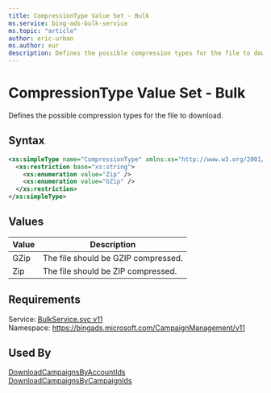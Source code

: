 ```yaml
---
title: CompressionType Value Set - Bulk
ms.service: bing-ads-bulk-service
ms.topic: "article"
author: eric-urban
ms.author: eur
description: Defines the possible compression types for the file to download.
---
```

# CompressionType Value Set - Bulk
Defines the possible compression types for the file to download.

## Syntax
```xml
<xs:simpleType name="CompressionType" xmlns:xs="http://www.w3.org/2001/XMLSchema">
  <xs:restriction base="xs:string">
    <xs:enumeration value="Zip" />
    <xs:enumeration value="GZip" />
  </xs:restriction>
</xs:simpleType>
```

## <a name="values"></a>Values

|Value|Description|
|-----------|---------------|
|<a name="gzip"></a>GZip|The file should be GZIP compressed.|
|<a name="zip"></a>Zip|The file should be ZIP compressed.|

## Requirements
Service: [BulkService.svc v11](https://bulk.api.bingads.microsoft.com/Api/Advertiser/CampaignManagement/v11/BulkService.svc)  
Namespace: https://bingads.microsoft.com/CampaignManagement/v11  

## Used By
[DownloadCampaignsByAccountIds](downloadcampaignsbyaccountids.md)  
[DownloadCampaignsByCampaignIds](downloadcampaignsbycampaignids.md)  
